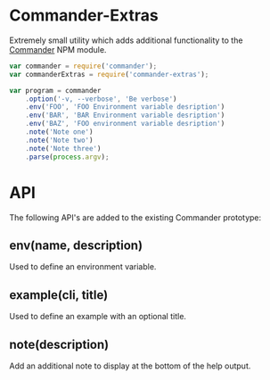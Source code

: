 Commander-Extras
================
Extremely small utility which adds additional functionality to the [Commander](https://github.com/tj/commander.js) NPM module.


```javascript
var commander = require('commander');
var commanderExtras = require('commander-extras');

var program = commander
	.option('-v, --verbose', 'Be verbose')
	.env('FOO', 'FOO Environment variable desription')
	.env('BAR', 'BAR Environment variable desription')
	.env('BAZ', 'FOO environment variable desription')
	.note('Note one')
	.note('Note two')
	.note('Note three')
	.parse(process.argv);
```


API
===
The following API's are added to the existing Commander prototype:


env(name, description)
----------------------
Used to define an environment variable.


example(cli, title)
----------------------
Used to define an example with an optional title.


note(description)
-----------------
Add an additional note to display at the bottom of the help output.
